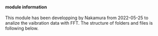 #### module information ####

This module has been developping by Nakamura from 2022-05-25 to analize the vaibration data with FFT.
The structure of folders and files is following below.